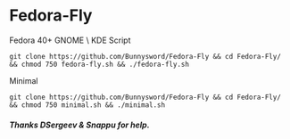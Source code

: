 # Fedora-Fly
Fedora 40+ GNOME \ KDE Script
```
git clone https://github.com/Bunnysword/Fedora-Fly && cd Fedora-Fly/ && chmod 750 fedora-fly.sh && ./fedora-fly.sh
```
Minimal
```
git clone https://github.com/Bunnysword/Fedora-Fly && cd Fedora-Fly/ && chmod 750 minimal.sh && ./minimal.sh
```
##### Thanks DSergeev & Snappu for help.
